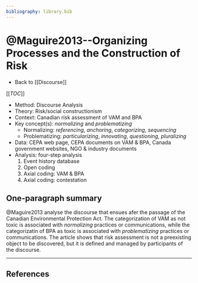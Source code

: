 ```yaml
---
bibliography: library.bib
---
```


# @Maguire2013--Organizing Processes and the Construction of Risk

* Back to [[Discourse]]

[[_TOC_]]

* Method: Discourse Analysis
* Theory: Risk/social constructionism
* Context: Canadian risk assessment of VAM and BPA
* Key concept(s): _normalizing_ and _problematizing_
    * Normalizing: _referencing_, _anchoring_, _categorizing_, _sequencing_
    * Problematizing: _particularizing_, _innovating_, _questioning_, _pluralizing_
* Data: CEPA web page, CEPA documents on VAM & BPA, Canada government websites, NGO & industry documents
* Analysis: four-step analysis
    1. Event history database
    2. Open coding
    3. Axial coding: VAM & BPA
    4. Axial coding: contestation

## One-paragraph summary

@Maguire2013 analyse the discourse that ensues afer the passage of the Canadian Environmental Protection Act. The categorization of VAM as not toxic is associated with _normalizing_ practices or communications, while the categorizatin of BPA as toxic is associated with _problematizing_ practices or communications. The article shows that risk assessment is not a preexisting object to be discovered, but it is defined and managed by participants of the discourse.

---

## References